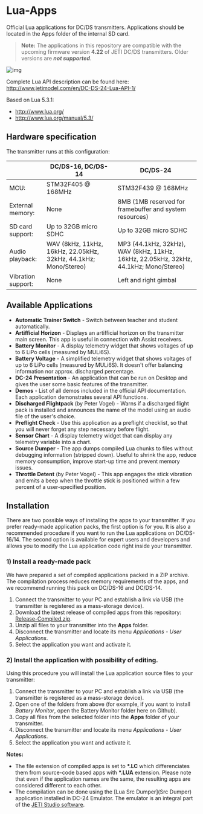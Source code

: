 # Lua-Apps 
Official Lua applications for DC/DS transmitters. Applications should be located in the Apps folder of the internal SD card.
>**Note:** The applications in this repository are compatible with the upcoming firmware version **4.22** of JETI DC/DS transmitters. Older versions are **_not supported_**.

![img](http://www.jetimodel.com/files/photo-thumb/DSCN7506.jpg)



Complete Lua API description can be found here: http://www.jetimodel.com/en/DC-DS-24-Lua-API-1/

Based on Lua 5.3.1:
- http://www.lua.org/
- http://www.lua.org/manual/5.3/


## Hardware specification
The transmitter runs at this configuration:

|  | DC/DS-16, DC/DS-14 | DC/DS-24 |
| --- | --- | --- | 
| MCU: | STM32F405 @ 168MHz | STM32F439 @ 168MHz |
| External memory: | None | 8MB (1MB reserved for framebuffer and system resources) |
| SD card support: | Up to 32GB micro SDHC  | Up to 32GB micro SDHC |
| Audio playback: | WAV (8kHz, 11kHz, 16kHz, 22.05kHz, 32kHz, 44.1kHz; Mono/Stereo) | MP3 (44.1kHz, 32kHz), WAV (8kHz, 11kHz, 16kHz, 22.05kHz, 32kHz, 44.1kHz; Mono/Stereo) |
| Vibration support: | None | Left and right gimbal |


## Available Applications
 - **Automatic Trainer Switch** - Switch between teacher and student automatically. 
 - **Artifficial Horizon** - Displays an artifficial horizon on the transmitter main screen. This app is useful in connection with Assist receivers. 
 - **Battery Monitor** - A display telemetry widget that shows voltages of up to 6 LiPo cells (measured by MULi6S).
 - **Battery Voltage** - A simplified telemetry widget that shows voltages of up to 6 LiPo cells (measured by MULi6S). It doesn't offer balancing information nor approx. discharged percentage.
 - **DC-24 Presentation** - An application that can be run on Desktop and gives the user some basic features of the transmitter.
 - **Demos** - List of all demos included in the official API documentation. Each application demonstrates several API functions.
 - **Discharged Flightpack** (by Peter Vogel) - Warns if a discharged flight pack is installed and announces the name of the model using an audio file of the user's choice.  
 - **Preflight Check** - Use this application as a preflight checklist, so that you will never forget any step necessary before flight.  
 - **Sensor Chart** - A display telemetry widget that can display any telemetry variable into a chart.  
 - **Source Dumper** - The app dumps compiled Lua chunks to files without debugging information (stripped down). Useful to shrink the app, reduce memory consumption, improve start-up time and prevent memory issues. 
 - **Throttle Detent** (by Peter Vogel) - This app engages the stick vibration and emits a beep when the throttle stick is positioned within a few percent of a user-specified position. 

##  Installation
There are two possible ways of installing the apps to your transmitter. If you prefer ready-made application packs, the first option is for you. It is also a recommended procedure if you want to run the Lua applications on DC/DS-16/14. 
The second option is available for expert users and developers and allows you to modify the Lua application code right inside your transmitter.  

### 1) Install a ready-made pack
We have prepared a set of compiled applications packed in a ZIP archive. The compilation process reduces memory requirements of the apps, and we recommend running this pack on DC/DS-16 and DC/DS-14.
1. Connect the transmitter to your PC and establish a link via USB (the transmitter is registered as a mass-storage device).
2. Download the latest release of compiled apps from this repository: [Release-Compiled.zip](Release-Compiled.zip).
3. Unzip all files to your transmitter into the **Apps** folder.
4. Disconnect the transmitter and locate its menu *Applications - User Applications*.
5. Select the application you want and activate it.

### 2) Install the application with possibility of editing.
Using this procedure you will install the Lua application source files to your transmitter:
1. Connect the transmitter to your PC and establish a link via USB (the transmitter is registered as a mass-storage device).
2. Open one of the folders from above (for example, if you want to install *Battery Monitor*, open the Battery Monitor folder here on Github).
3. Copy all files from the selected folder into the **Apps** folder of your transmitter.
4. Disconnect the transmitter and locate its menu *Applications - User Applications*.
5. Select the application you want and activate it.


**Notes:**
- The file extension of compiled apps is set to **\*.LC** which differenciates them from source-code based apps with **\*.LUA** extension. Please note that even if the application names are the same, the resulting apps are considered different to each other.  
- The compilation can be done using the [Lua Src Dumper](Src Dumper) application installed in DC-24 Emulator. The emulator is an integral part of the [JETI Studio software](http://www.jetimodel.com/en/JETI-Studio-2/).
